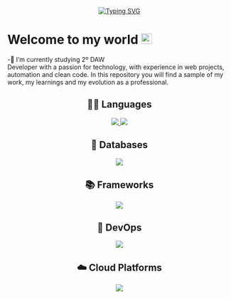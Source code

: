 <p align="center">
  <a href="https://git.io/typing-svg">
    <img src="https://readme-typing-svg.herokuapp.com?font=Fira+Code&weight=800&size=40&duration=2500&pause=1000&color=0D1117&background=47F5FF&center=true&vCenter=true&width=500&lines=Hi%2C+there!+I'm+Felipe" alt="Typing SVG" />
  </a>
</p>

# Welcome to my world <img src="https://github.com/TheDudeThatCode/TheDudeThatCode/blob/master/Assets/Earth.gif" width="24px"><br>
-🔭 I’m currently studying 2º DAW<br>
Developer with a passion for technology, with experience in web projects, automation and clean code. In this repository you will find a sample of my work, my learnings and my evolution as a professional.
<h2 align="center">👨‍💻 Languages</h2>
<p align="center">
  <a href="https://skillicons.dev">
    <img src="https://skillicons.dev/icons?i=html,css,js"/>
    <img src="https://skillicons.dev/icons?i=py,java,php&theme=light"/>
  </a>
</p>
<h2 align="center">📀 Databases</h2>
<p align="center">
  <a href="https://skillicons.dev">
    <img src="https://skillicons.dev/icons?i=mysql,postgres,mongodb,sqlite&theme=light"/>
  </a>
</p>
<h2 align="center">📚 Frameworks</h2>
<p align="center">
  <a href="https://skillicons.dev">
    <img src="https://skillicons.dev/icons?i=react,django,flask,bootstrap&theme=light"/>
  </a>
</p>
<h2 align="center">🔧 DevOps</h2>
<p align="center">
  <a href="https://skillicons.dev">
    <img src="https://skillicons.dev/icons?i=docker,kubernetes&theme=light"/>
  </a>
</p>
<h2 align="center">☁️ Cloud Platforms</h2>
<p align="center">
  <a href="https://skillicons.dev">
    <img src="https://skillicons.dev/icons?i=aws,gcp,azure,netlify"/>
  </a>
</p>

